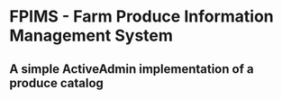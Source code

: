 # FPIMS - Farm Produce Information Management System
## A simple ActiveAdmin implementation of a produce catalog
